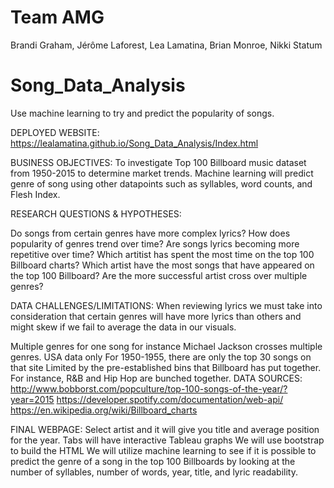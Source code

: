 # Team AMG
Brandi Graham, Jérôme Laforest, Lea Lamatina, Brian Monroe, Nikki Statum

# Song_Data_Analysis
Use machine learning to try and predict the popularity of songs.

DEPLOYED WEBSITE:
https://lealamatina.github.io/Song_Data_Analysis/Index.html

BUSINESS OBJECTIVES: 
To investigate Top 100 Billboard music dataset from 1950-2015 to determine market trends. Machine learning will predict genre of song using other datapoints such as syllables, word counts, and Flesh Index. 

RESEARCH QUESTIONS & HYPOTHESES: 

Do songs from certain genres have more complex lyrics?
How does popularity of genres trend over time?
Are songs lyrics becoming more repetitive over time?
Which artitist has spent the most time on the top 100 Billboard charts?
Which artist have the most songs that have appeared on the top 100 Billboard?
Are the more successful artist cross over multiple genres?

DATA CHALLENGES/LIMITATIONS:
When reviewing lyrics we must take into consideration that certain genres will have more lyrics than others and might skew if we fail to average the data in our visuals. 

Multiple genres for one song for instance Michael Jackson crosses multiple genres.
USA data only
For 1950-1955, there are only the top 30 songs on that site
Limited by the pre-established bins that Billboard has put together. For instance, R&B and Hip Hop are bunched together.
DATA SOURCES: 
http://www.bobborst.com/popculture/top-100-songs-of-the-year/?year=2015
https://developer.spotify.com/documentation/web-api/
https://en.wikipedia.org/wiki/Billboard_charts

FINAL WEBPAGE:
Select artist and it will give you title and average position for the year.
Tabs will have interactive Tableau graphs
We will use bootstrap to build the HTML
We will utilize machine learning to see if it is possible to predict the genre of a song in the top 100 Billboards by looking at the number of syllables, number of words, year, title, and lyric readability. 

